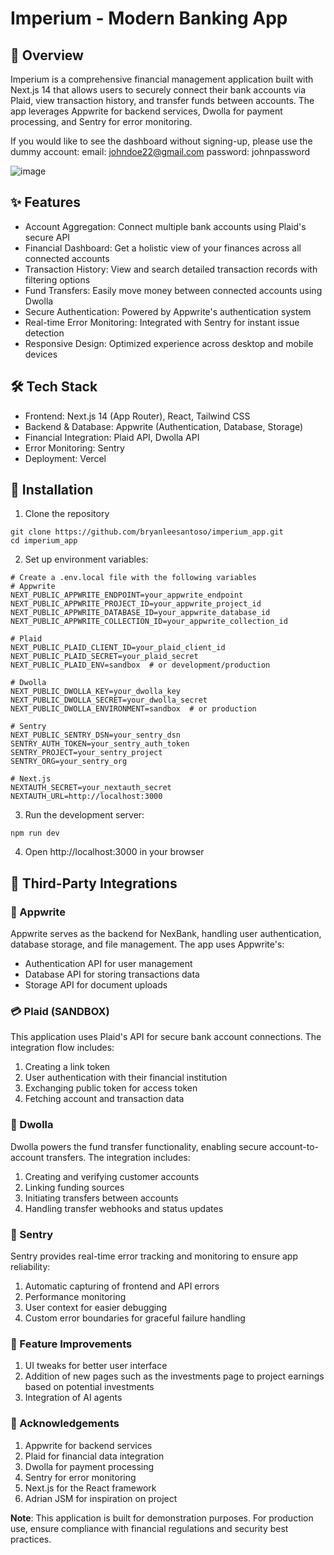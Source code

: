 # Imperium - Modern Banking App
##  🌟 Overview
Imperium is a comprehensive financial management application built with Next.js 14 that allows users to securely connect their bank accounts via Plaid, view transaction history, and transfer funds between accounts. The app leverages Appwrite for backend services, Dwolla for payment processing, and Sentry for error monitoring.

If you would like to see the dashboard without signing-up, please use the dummy account:
email: johndoe22@gmail.com
password: johnpassword

![image](https://github.com/user-attachments/assets/d90e18c4-dbad-4a8b-b7aa-29caa71219bf)


## ✨ Features
- Account Aggregation: Connect multiple bank accounts using Plaid's secure API
- Financial Dashboard: Get a holistic view of your finances across all connected accounts
- Transaction History: View and search detailed transaction records with filtering options
- Fund Transfers: Easily move money between connected accounts using Dwolla
- Secure Authentication: Powered by Appwrite's authentication system
- Real-time Error Monitoring: Integrated with Sentry for instant issue detection
- Responsive Design: Optimized experience across desktop and mobile devices


## 🛠️ Tech Stack
- Frontend: Next.js 14 (App Router), React, Tailwind CSS
- Backend & Database: Appwrite (Authentication, Database, Storage)
- Financial Integration: Plaid API, Dwolla API
- Error Monitoring: Sentry
- Deployment: Vercel

## 🚀 Installation
1. Clone the repository
```
git clone https://github.com/bryanleesantoso/imperium_app.git
cd imperium_app
```
2. Set up environment variables:
```
# Create a .env.local file with the following variables
# Appwrite
NEXT_PUBLIC_APPWRITE_ENDPOINT=your_appwrite_endpoint
NEXT_PUBLIC_APPWRITE_PROJECT_ID=your_appwrite_project_id
NEXT_PUBLIC_APPWRITE_DATABASE_ID=your_appwrite_database_id
NEXT_PUBLIC_APPWRITE_COLLECTION_ID=your_appwrite_collection_id

# Plaid
NEXT_PUBLIC_PLAID_CLIENT_ID=your_plaid_client_id
NEXT_PUBLIC_PLAID_SECRET=your_plaid_secret
NEXT_PUBLIC_PLAID_ENV=sandbox  # or development/production

# Dwolla
NEXT_PUBLIC_DWOLLA_KEY=your_dwolla_key
NEXT_PUBLIC_DWOLLA_SECRET=your_dwolla_secret
NEXT_PUBLIC_DWOLLA_ENVIRONMENT=sandbox  # or production

# Sentry
NEXT_PUBLIC_SENTRY_DSN=your_sentry_dsn
SENTRY_AUTH_TOKEN=your_sentry_auth_token
SENTRY_PROJECT=your_sentry_project
SENTRY_ORG=your_sentry_org

# Next.js
NEXTAUTH_SECRET=your_nextauth_secret
NEXTAUTH_URL=http://localhost:3000
```
3. Run the development server:
```
npm run dev
```
4. Open http://localhost:3000 in your browser

## 🔌 Third-Party Integrations
### 🔷 Appwrite
Appwrite serves as the backend for NexBank, handling user authentication, database storage, and file management. The app uses Appwrite's:

- Authentication API for user management
- Database API for storing transactions data
- Storage API for document uploads

### 💳 Plaid (SANDBOX)
This application uses Plaid's API for secure bank account connections. The integration flow includes:

1. Creating a link token
2. User authentication with their financial institution
3. Exchanging public token for access token
4. Fetching account and transaction data

### 💸 Dwolla
Dwolla powers the fund transfer functionality, enabling secure account-to-account transfers. The integration includes:

1. Creating and verifying customer accounts
2. Linking funding sources
3. Initiating transfers between accounts
4. Handling transfer webhooks and status updates

### 🚨 Sentry
Sentry provides real-time error tracking and monitoring to ensure app reliability:

1. Automatic capturing of frontend and API errors
2. Performance monitoring
3. User context for easier debugging
4. Custom error boundaries for graceful failure handling

### 🔮 Feature Improvements
1. UI tweaks for better user interface
2. Addition of new pages such as the investments page to project earnings based on potential investments
3. Integration of AI agents

### 🙏 Acknowledgements
1. Appwrite for backend services
2. Plaid for financial data integration
3. Dwolla for payment processing
4. Sentry for error monitoring
5. Next.js for the React framework
6. Adrian JSM for inspiration on project

**Note**: This application is built for demonstration purposes. For production use, ensure compliance with financial regulations and security best practices.
